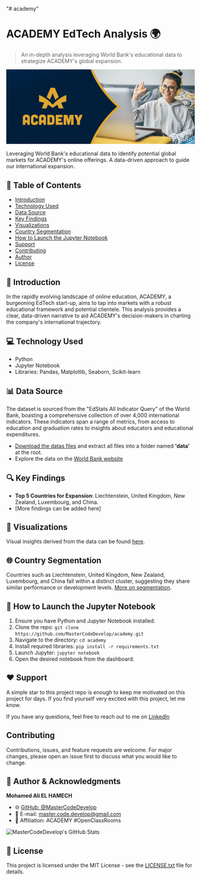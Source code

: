 "# academy"

# ACADEMY EdTech Analysis 🌍

> An in-depth analysis leveraging World Bank's educational data to strategize ACADEMY's global expansion.

![ACADEMY Banner](https://github.com/MasterCodeDevelop/academy/blob/master/project/banner.png?raw=true)

Leveraging World Bank's educational data to identify potential global markets for ACADEMY's online offerings. A data-driven approach to guide our international expansion.

## 📌 Table of Contents

- [Introduction](#introduction)
- [Technology Used](#technology-used)
- [Data Source](#data-source)
- [Key Findings](#key-findings)
- [Visualizations](#visualizations)
- [Country Segmentation](#country-segmentation)
- [How to Launch the Jupyter Notebook](#how-to-launch-the-jupyter-notebook)
- [Support](#support)
- [Contributing](#contributing)
- [Author](#author)
- [License](#license)

## 📜 Introduction

In the rapidly evolving landscape of online education, ACADEMY, a burgeoning EdTech start-up, aims to tap into markets with a robust educational framework and potential clientele. This analysis provides a clear, data-driven narrative to aid ACADEMY's decision-makers in charting the company's international trajectory.

## 💻 Technology Used

- Python
- Jupyter Notebook
- Libraries: Pandas, Matplotlib, Seaborn, Scikit-learn

## 📊 Data Source

The dataset is sourced from the "EdStats All Indicator Query" of the World Bank, boasting a comprehensive collection of over 4,000 international indicators. These indicators span a range of metrics, from access to education and graduation rates to insights about educators and educational expenditures.

- [Download the datas files](https://s3-eu-west-1.amazonaws.com/static.oc-static.com/prod/courses/files/Parcours_data_scientist/Projet+-+Donn%C3%A9es+%C3%A9ducatives/Projet+Python_Dataset_Edstats_csv.zip) and extract all files into a folder named **'data'** at the root.
- Explore the data on the [World Bank website](https://datacatalog.worldbank.org/dataset/education-statistics)

## 🔍 Key Findings

- **Top 5 Countries for Expansion**: Liechtenstein, United Kingdom, New Zealand, Luxembourg, and China.
- [More findings can be added here]

## 🎨 Visualizations

Visual insights derived from the data can be found [here](https://datatopics.worldbank.org/education/).

## 🌐 Country Segmentation

Countries such as Liechtenstein, United Kingdom, New Zealand, Luxembourg, and China fall within a distinct cluster, suggesting they share similar performance or development levels. [More on segmentation](https://github.com/MasterCodeDevelop/academy/blob/master/notebook.ipynb).

## 🚀 How to Launch the Jupyter Notebook

1. Ensure you have Python and Jupyter Notebook installed.
2. Clone the repo: `git clone https://github.com/MasterCodeDevelop/academy.git`
3. Navigate to the directory: `cd academy`
4. Install required libraries: `pip install -r requirements.txt`
5. Launch Jupyter: `jupyter notebook`
6. Open the desired notebook from the dashboard.

## ❤️ Support

A simple star to this project repo is enough to keep me motivated on this project for days. If you find yourself very excited with this project, let me know.

If you have any questions, feel free to reach out to me on [LinkedIn](https://www.linkedin.com/in/master-dev/)

## Contributing

Contributions, issues, and feature requests are welcome. For major changes, please open an issue first to discuss what you would like to change.

## 👤 Author & Acknowledgments

**Mohamed Ali EL HAMECH**

- 🌐 [GitHub: @MasterCodeDevelop](https://github.com/MasterCodeDevelop)
- 📧 E-mail: master.code.develop@gmail.com
- 🏢 Affiliation: ACADEMY #OpenClassRooms

![MasterCodeDevelop's GitHub Stats](https://github-readme-stats.vercel.app/api/top-langs?username=mastercodedevelop&show_icons=true&locale=en&layout=compact)

## 📜 License

This project is licensed under the MIT License - see the [LICENSE.txt](LICENSE.txt) file for details.
